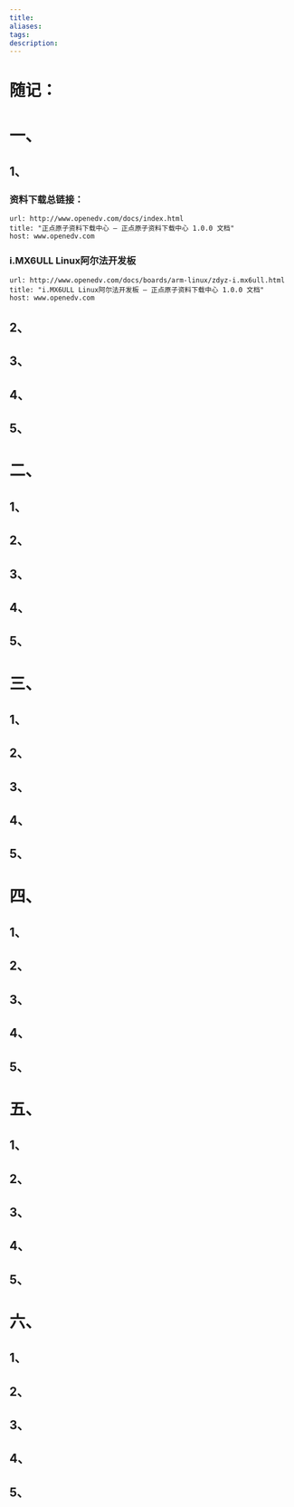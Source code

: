 ```yaml
---
title: 
aliases: 
tags: 
description:
---
```


# 随记：




# 一、
## 1、
### 资料下载总链接：

```cardlink
url: http://www.openedv.com/docs/index.html
title: "正点原子资料下载中心 — 正点原子资料下载中心 1.0.0 文档"
host: www.openedv.com
```


### i.MX6ULL Linux阿尔法开发板

```cardlink
url: http://www.openedv.com/docs/boards/arm-linux/zdyz-i.mx6ull.html
title: "i.MX6ULL Linux阿尔法开发板 — 正点原子资料下载中心 1.0.0 文档"
host: www.openedv.com
```


### 


## 2、

### 


### 


### 



## 3、
### 


### 


### 



## 4、
### 


### 


### 




## 5、
### 


### 


### 







# 二、

## 1、
### 


### 


### 


## 2、

### 


### 


### 



## 3、
### 


### 


### 



## 4、
### 


### 


### 




## 5、
### 


### 


### 




# 三、

## 1、
### 


### 


### 


## 2、

### 


### 


### 



## 3、
### 


### 


### 



## 4、
### 


### 


### 




## 5、
### 


### 


### 



# 四、

## 1、
### 


### 


### 


## 2、

### 


### 


### 



## 3、
### 


### 


### 



## 4、
### 


### 


### 




## 5、
### 


### 


### 









# 五、

## 1、
### 


### 


### 


## 2、

### 


### 


### 



## 3、
### 


### 


### 



## 4、
### 


### 


### 




## 5、
### 


### 


### 




# 六、

## 1、
### 


### 


### 


## 2、

### 


### 


### 



## 3、
### 


### 


### 



## 4、
### 


### 


### 




## 5、
### 


### 


### 
